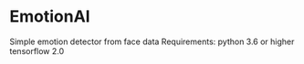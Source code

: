 # EmotionAI
Simple emotion detector from face data
Requirements:
python 3.6 or higher
tensorflow 2.0
